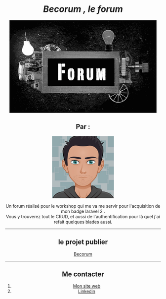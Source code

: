 <div align="center">
    <h1><em>Becorum , le forum</em></h1>
    <img src="./assets/img/forum.gif" alt="un gif de forum" />
    <h2>Par :</h2>
    <img src="./assets/img/Robby.jpg" alt="une photo de moi" height="200" width="200"/>
    <p>Un forum réalisé pour le workshop qui me va me servir pour l'acquisition de mon badge laravel 2 .<br>
    Vous y trouverez tout le CRUD, et aussi de l'authentification pour là quel j'ai refait quelques blades aussi.<br>
    </p>
    <hr>
    <h2><strong>le projet publier</strong></h2>
    <a href="http://becorum.delvauxrobby.yj.fr/">Becorum</a>
    <hr>
    <h2>Me contacter</h2>
    <ol>
    <li><a href="https://delvauxrobby.yj.fr/">Mon site web</a></li>
    <li><a href="https://www.linkedin.com/in/robby-delvaux-1ab1a51ab/">Linkedin</a></li>
    </ol>
</div>